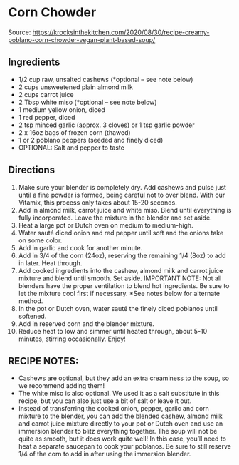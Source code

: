# Corn Chowder

Source: https://krocksinthekitchen.com/2020/08/30/recipe-creamy-poblano-corn-chowder-vegan-plant-based-soup/

## Ingredients
*  1/2 cup raw, unsalted cashews (*optional – see note below)
* 2 cups unsweetened plain almond milk
* 2 cups carrot juice
* 2 Tbsp white miso (*optional – see note below)
* 1 medium yellow onion, diced
* 1 red pepper, diced
* 2 tsp minced garlic (approx. 3 cloves) or 1 tsp garlic powder
*  2 x 16oz bags of frozen corn (thawed)
* 1 or 2 poblano peppers (seeded and finely diced)
*  OPTIONAL: Salt and pepper to taste

## Directions
1. Make sure your blender is completely dry. Add cashews and pulse just until a fine powder is formed, being careful not to over blend. With our Vitamix, this process only takes about 15-20 seconds.
2. Add in almond milk, carrot juice and white miso. Blend until everything is fully incorporated. Leave the mixture in the blender and set aside.
3. Heat a large pot or Dutch oven on medium to medium-high.
4. Water sauté diced onion and red pepper until soft and the onions take on some color.
5. Add in garlic and cook for another minute.
6. Add in 3/4 of the corn (24oz), reserving the remaining 1/4 (8oz) to add in later. Heat through.
7. Add cooked ingredients into the cashew, almond milk and carrot juice mixture and blend until smooth. Set aside. IMPORTANT NOTE: Not all blenders have the proper ventilation to blend hot ingredients. Be sure to let the mixture cool first if necessary. *See notes below for alternate method.
8. In the pot or Dutch oven, water sauté the finely diced poblanos until softened.
9. Add in reserved corn and the blender mixture.
10. Reduce heat to low and simmer until heated through, about 5-10 minutes, stirring occasionally. Enjoy!

## RECIPE NOTES:
*  Cashews are optional, but they add an extra creaminess to the soup, so we recommend adding them!
*  The white miso is also optional. We used it as a salt substitute in this recipe, but you can also just use a bit of salt or leave it out.
*  Instead of transferring the cooked onion, pepper, garlic and corn mixture to the blender, you can add the blended cashew, almond milk and carrot juice mixture directly to your pot or Dutch oven and use an immersion blender to blitz everything together. The soup will not be quite as smooth, but it does work quite well! In this case, you’ll need to heat a separate saucepan to cook your poblanos. Be sure to still reserve 1/4 of the corn to add in after using the immersion blender.
